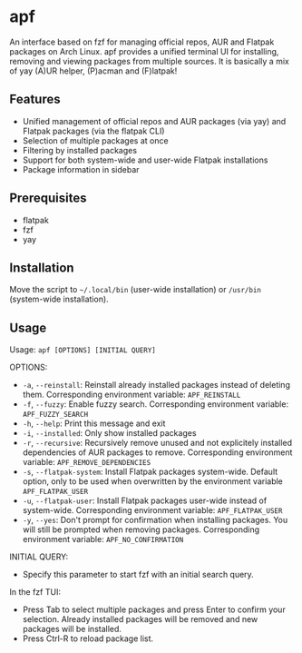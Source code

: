 # apf

An interface based on fzf for managing official repos, AUR and Flatpak packages on Arch Linux. apf provides a unified terminal UI for installing, removing and viewing packages from multiple sources.
It is basically a mix of yay (A)UR helper, (P)acman and (F)latpak!

## Features

- Unified management of official repos and AUR packages (via yay) and Flatpak packages (via the flatpak CLI)
- Selection of multiple packages at once
- Filtering by installed packages
- Support for both system-wide and user-wide Flatpak installations
- Package information in sidebar

## Prerequisites

- flatpak
- fzf
- yay

## Installation

Move the script to `~/.local/bin` (user-wide installation) or `/usr/bin` (system-wide installation).

## Usage

Usage: `apf [OPTIONS] [INITIAL QUERY]`

OPTIONS:
- `-a`, `--reinstall`: Reinstall already installed packages instead of deleting them. Corresponding environment variable: `APF_REINSTALL`
- `-f`, `--fuzzy`: Enable fuzzy search. Corresponding environment variable: `APF_FUZZY_SEARCH`
- `-h`, `--help`: Print this message and exit
- `-i`, `--installed`: Only show installed packages
- `-r`, `--recursive`: Recursively remove unused and not explicitely installed dependencies of AUR packages to remove. Corresponding environment variable: `APF_REMOVE_DEPENDENCIES`
- `-s`, `--flatpak-system`: Install Flatpak packages system-wide. Default option, only to be used when overwritten by the environment variable `APF_FLATPAK_USER`
- `-u`, `--flatpak-user`: Install Flatpak packages user-wide instead of system-wide. Corresponding environment variable: `APF_FLATPAK_USER`
- `-y`, `--yes`: Don't prompt for confirmation when installing packages. You will still be prompted when removing packages. Corresponding environment variable: `APF_NO_CONFIRMATION`

INITIAL QUERY:
- Specify this parameter to start fzf with an initial search query.

In the fzf TUI:
- Press Tab to select multiple packages and press Enter to confirm your selection. Already installed packages will be removed and new packages will be installed.
- Press Ctrl-R to reload package list.
